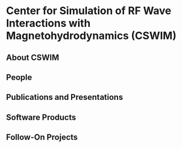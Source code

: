 # Center for Simulation of RF Wave Interactions with Magnetohydrodynamics (CSWIM)

## About CSWIM

## People

## Publications and Presentations

## Software Products

## Follow-On Projects
